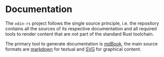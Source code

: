 # Documentation

The `odin-rs` project follows the single source principle, i.e. the repository contains all the sources of its
respective documentation and all required tools to render content that are not part of the standard Rust toolchain.

The primary tool to generate documentation is [mdBook](https://rust-lang.github.io/mdBook/), the main source
formats are [markdown](https://rust-lang.github.io/mdBook/format/markdown.html) for textual and 
[SVG](https://en.wikipedia.org/wiki/SVG) for graphical content.
